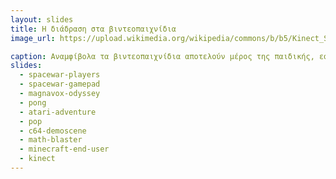 ```yaml
---
layout: slides
title: Η διάδραση στα βιντεοπαιχνίδια 
image_url: https://upload.wikimedia.org/wikipedia/commons/b/b5/Kinect_Sensor_at_E3_2010_%28front%29.jpg, https://github.com/p20sami/images/blob/%CE%A02020023/xbox360kinect.jpg

caption: Αναμφίβολα τα βιντεοπαιχνίδια αποτελούν μέρος της παιδικής, εφηβικής και ενήλικης ζωής, ενώ η δίαδραση με τις κονσόλες έχει αλλάξει αισθητά ανα τα χρόνια, απο το χειρηστήριο στον έλεγχο με χειρονομίες. 
slides:
  - spacewar-players
  - spacewar-gamepad
  - magnavox-odyssey
  - pong
  - atari-adventure
  - pop
  - c64-demoscene
  - math-blaster
  - minecraft-end-user
  - kinect
---
```

